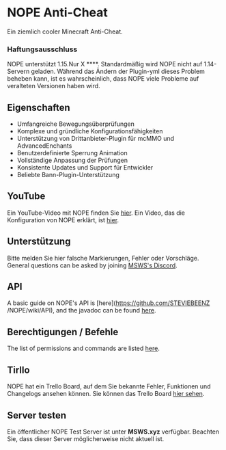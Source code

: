 # NOPE Anti-Cheat
Ein ziemlich cooler Minecraft Anti-Cheat.

### Haftungsausschluss
NOPE unterstützt 1.15.Nur X ****. Standardmäßig wird NOPE nicht auf 1.14- Servern geladen. Während das Ändern der Plugin-yml dieses Problem beheben kann, ist es wahrscheinlich, dass NOPE viele Probleme auf veralteten Versionen haben wird.

## Eigenschaften
* Umfangreiche Bewegungsüberprüfungen
* Komplexe und gründliche Konfigurationsfähigkeiten
* Unterstützung von Drittanbieter-Plugin für mcMMO und AdvancedEnchants
* Benutzerdefinierte Sperrung Animation
* Vollständige Anpassung der Prüfungen
* Konsistente Updates und Support für Entwickler
* Beliebte Bann-Plugin-Unterstützung

## YouTube
Ein YouTube-Video mit NOPE finden Sie [hier](https://www.youtube.com/watch?v=QNumBz-Phwg). Ein Video, das die Konfiguration von NOPE erklärt, ist [hier](https://www.youtube.com/watch?v=XVuXKsJEAkQ).

## Unterstützung
Bitte melden Sie hier falsche Markierungen, Fehler oder Vorschläge. General questions can be asked by joining [MSWS's Discord](https://nope.msws.xyz/discord).

## API
A basic guide on NOPE's API is \[here\](https://github.com/STEVIEBEENZ /NOPE/wiki/API), and the javadoc can be found [here](http://docs.msws.xyz).

## Berechtigungen / Befehle
The list of permissions and commands are listed [here](https://github.com/STEVIEBEENZ/NOPE/wiki/Permissions).

## Tirllo
NOPE hat ein Trello Board, auf dem Sie bekannte Fehler, Funktionen und Changelogs ansehen können. Sie können das Trello Board [hier sehen](https://nope.msws.xyz/trello).

## Server testen
Ein öffentlicher NOPE Test Server ist unter **MSWS.xyz** verfügbar. Beachten Sie, dass dieser Server möglicherweise nicht aktuell ist.
